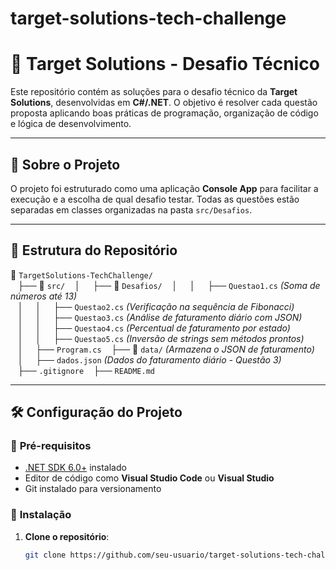 # target-solutions-tech-challenge
# 🚀 Target Solutions - Desafio Técnico

Este repositório contém as soluções para o desafio técnico da **Target Solutions**, desenvolvidas em **C#/.NET**. O objetivo é resolver cada questão proposta aplicando boas práticas de programação, organização de código e lógica de desenvolvimento.

---

## 📌 Sobre o Projeto
O projeto foi estruturado como uma aplicação **Console App** para facilitar a execução e a escolha de qual desafio testar. Todas as questões estão separadas em classes organizadas na pasta `src/Desafios`.

---

## 📂 Estrutura do Repositório
📁 `TargetSolutions-TechChallenge/`  
&nbsp;&nbsp; ├── 📁 `src/` 
&nbsp;&nbsp; │&nbsp;&nbsp;&nbsp;&nbsp; ├── 📁 `Desafios/`
&nbsp;&nbsp; │&nbsp;&nbsp;&nbsp;&nbsp; │&nbsp;&nbsp;&nbsp;&nbsp; ├── `Questao1.cs` *(Soma de números até 13)*  
&nbsp;&nbsp; │&nbsp;&nbsp;&nbsp;&nbsp; │&nbsp;&nbsp;&nbsp;&nbsp; ├── `Questao2.cs` *(Verificação na sequência de Fibonacci)*  
&nbsp;&nbsp; │&nbsp;&nbsp;&nbsp;&nbsp; │&nbsp;&nbsp;&nbsp;&nbsp; ├── `Questao3.cs` *(Análise de faturamento diário com JSON)*  
&nbsp;&nbsp; │&nbsp;&nbsp;&nbsp;&nbsp; │&nbsp;&nbsp;&nbsp;&nbsp; ├── `Questao4.cs` *(Percentual de faturamento por estado)*  
&nbsp;&nbsp; │&nbsp;&nbsp;&nbsp;&nbsp; │&nbsp;&nbsp;&nbsp;&nbsp; ├── `Questao5.cs` *(Inversão de strings sem métodos prontos)*  
&nbsp;&nbsp; │&nbsp;&nbsp;&nbsp;&nbsp; ├── `Program.cs`
&nbsp;&nbsp; ├── 📁 `data/` *(Armazena o JSON de faturamento)*  
&nbsp;&nbsp; │&nbsp;&nbsp;&nbsp;&nbsp; ├── `dados.json` *(Dados do faturamento diário - Questão 3)*  
&nbsp;&nbsp; ├── `.gitignore` 
&nbsp;&nbsp; ├── `README.md` 

---

## 🛠️ Configuração do Projeto

### 🔹 **Pré-requisitos**
- [.NET SDK 6.0+](https://dotnet.microsoft.com/en-us/download) instalado
- Editor de código como **Visual Studio Code** ou **Visual Studio**
- Git instalado para versionamento

### 🔹 **Instalação**
1. **Clone o repositório**:
   ```sh
   git clone https://github.com/seu-usuario/target-solutions-tech-challenge.git